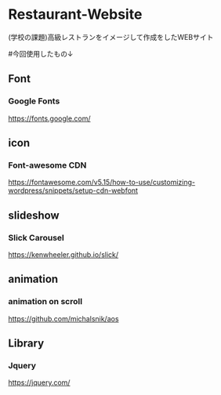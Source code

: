 # Restaurant-Website
(学校の課題)高級レストランをイメージして作成をしたWEBサイト

#今回使用したもの↓

## Font
### Google Fonts
https://fonts.google.com/

## icon
### Font-awesome CDN
https://fontawesome.com/v5.15/how-to-use/customizing-wordpress/snippets/setup-cdn-webfont

## slideshow
### Slick Carousel
https://kenwheeler.github.io/slick/

## animation
### animation on scroll
https://github.com/michalsnik/aos

## Library
### Jquery
https://jquery.com/
